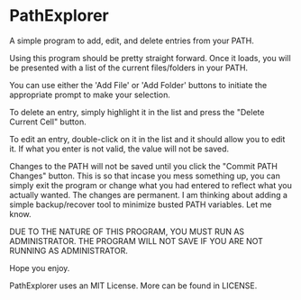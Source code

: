 PathExplorer
============

A simple program to add, edit, and delete entries from your PATH.

Using this program should be pretty straight forward. Once it loads, you will be presented with a list of the current files/folders in your PATH. 

You can use either the 'Add File' or 'Add Folder' buttons to initiate the appropriate prompt to make your selection.

To delete an entry, simply highlight it in the list and press the "Delete Current Cell" button.

To edit an entry, double-click on it in the list and it should allow you to edit it. If what you enter is not valid, the value will not be saved.

Changes to the PATH will not be saved until you click the "Commit PATH Changes" button. This is so that incase you mess something up, you can simply exit the program or change what you had entered to reflect what you actually wanted. The changes are permanent. I am thinking about adding a simple backup/recover tool to minimize busted PATH variables. Let me know.

DUE TO THE NATURE OF THIS PROGRAM, YOU MUST RUN AS ADMINISTRATOR. THE PROGRAM WILL NOT SAVE IF YOU ARE NOT RUNNING AS ADMINISTRATOR.

Hope you enjoy.

PathExplorer uses an MIT License. More can be found in LICENSE.
